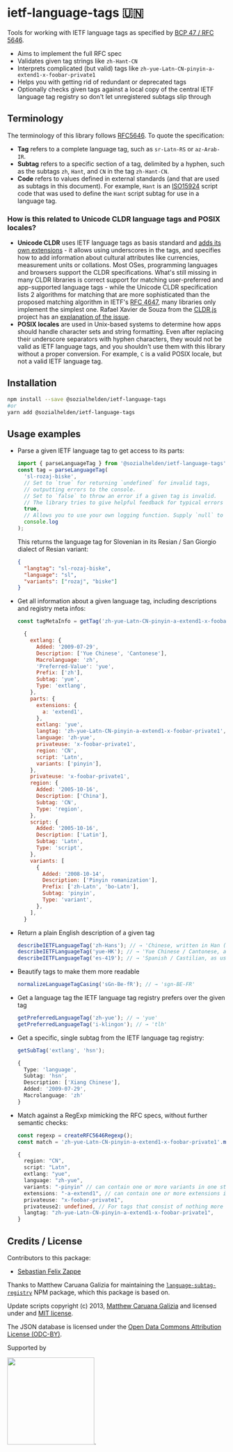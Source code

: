 # ietf-language-tags 🇺🇳

Tools for working with IETF language tags as specified by
[BCP 47 / RFC 5646](https://tools.ietf.org/html/rfc5646).

- Aims to implement the full RFC spec
- Validates given tag strings like `zh-Hant-CN`
- Interprets complicated (but valid) tags like
  `zh-yue-Latn-CN-pinyin-a-extend1-x-foobar-private1`
- Helps you with getting rid of redundant or deprecated tags
- Optionally checks given tags against a local copy of the central IETF language tag registry so
  don't let unregistered subtags slip through

## Terminology

The terminology of this library follows [RFC5646](https://tools.ietf.org/html/rfc5646). To quote the specification:

- **Tag** refers to a complete language tag, such as `sr-Latn-RS` or `az-Arab-IR`.
- **Subtag** refers to a specific section of a tag, delimited by a hyphen, such as the subtags
  `zh`, `Hant`, and `CN` in the tag `zh-Hant-CN`.
- **Code** refers to values defined in external standards (and that are used as subtags in this
  document). For example, `Hant` is an [ISO15924](http://www.unicode.org/iso15924) script code that
  was used to define the `Hant` script subtag for use in a language tag.

### How is this related to Unicode CLDR language tags and POSIX locales?

- **Unicode CLDR** uses IETF language tags as basis standard and [adds its own extensions](http://cldr.unicode.org/index/bcp47-extension) - it allows using underscores in the tags, and specifies how to add information about cultural attributes like currencies, measurement units or collations. Most OSes, programming languages and browsers support the CLDR specifications. What's still missing in many CLDR libraries is correct support for matching user-preferred and app-supported language tags - while the Unicode CLDR specification lists 2 algorithms for matching that are more sophisticated than the proposed matching algorithm in IETF's [RFC 4647](https://tools.ietf.org/html/rfc4647), many libraries only implement the simplest one. Rafael Xavier de Souza from the [CLDR.js](https://github.com/rxaviers/cldrjs) project has an [explanation of the issue](https://github.com/rxaviers/cldrjs/blob/master/doc/bundle_lookup_matcher.md).
- **POSIX locales** are used in Unix-based systems to determine how apps should handle character sets and string formatting. Even after replacing their underscore separators with hyphen characters, they would not be valid as IETF language tags, and you shouldn't use them with this library without a proper conversion. For example, `C` is a valid POSIX locale, but not a valid IETF language tag.

## Installation

```bash
npm install --save @sozialhelden/ietf-language-tags
#or
yarn add @sozialhelden/ietf-language-tags
```

## Usage examples

- Parse a given IETF language tag to get access to its parts:

  ```typescript
  import { parseLanguageTag } from '@sozialhelden/ietf-language-tags';
  const tag = parseLanguageTag(
    'sl-rozaj-biske',
    // Set to `true` for returning `undefined` for invalid tags,
    // outputting errors to the console.
    // Set to `false` to throw an error if a given tag is invalid.
    // The library tries to give helpful feedback for typical errors in tags.
    true,
    // Allows you to use your own logging function. Supply `null` to suppress console output.
    console.log
  );
  ```

  This returns the language tag for Slovenian in its Resian / San Giorgio dialect of Resian variant:

  ```json
  {
    "langtag": "sl-rozaj-biske",
    "language": "sl",
    "variants": ["rozaj", "biske"]
  }
  ```

- Get all information about a given language tag, including descriptions and registry meta infos:

  ```typescript
  const tagMetaInfo = getTag('zh-yue-Latn-CN-pinyin-a-extend1-x-foobar-private1');
  ```

  ```javascript
    {
      extlang: {
        Added: '2009-07-29',
        Description: ['Yue Chinese', 'Cantonese'],
        Macrolanguage: 'zh',
        'Preferred-Value': 'yue',
        Prefix: ['zh'],
        Subtag: 'yue',
        Type: 'extlang',
      },
      parts: {
        extensions: {
          a: 'extend1',
        },
        extlang: 'yue',
        langtag: 'zh-yue-Latn-CN-pinyin-a-extend1-x-foobar-private1',
        language: 'zh-yue',
        privateuse: 'x-foobar-private1',
        region: 'CN',
        script: 'Latn',
        variants: ['pinyin'],
      },
      privateuse: 'x-foobar-private1',
      region: {
        Added: '2005-10-16',
        Description: ['China'],
        Subtag: 'CN',
        Type: 'region',
      },
      script: {
        Added: '2005-10-16',
        Description: ['Latin'],
        Subtag: 'Latn',
        Type: 'script',
      },
      variants: [
        {
          Added: '2008-10-14',
          Description: ['Pinyin romanization'],
          Prefix: ['zh-Latn', 'bo-Latn'],
          Subtag: 'pinyin',
          Type: 'variant',
        },
      ],
    }
  ```

- Return a plain English description of a given tag

  ```typescript
  describeIETFLanguageTag('zh-Hans'); // → 'Chinese, written in Han (Simplified variant) script'
  describeIETFLanguageTag('yue-HK'); // → 'Yue Chinese / Cantonese, as used in Hong Kong'
  describeIETFLanguageTag('es-419'); // → 'Spanish / Castilian, as used in Latin America and the Caribbean'
  ```

- Beautify tags to make them more readable

  ```typescript
  normalizeLanguageTagCasing('sGn-Be-fR'); // → 'sgn-BE-FR'
  ```

- Get a language tag the IETF language tag registry prefers over the given tag

  ```typescript
  getPreferredLanguageTag('zh-yue'); // → 'yue'
  getPreferredLanguageTag('i-klingon'); // → 'tlh'
  ```

- Get a specific, single subtag from the IETF language tag registry:

  ```typescript
  getSubTag('extlang', 'hsn');
  ```

  ```typescript
  {
    Type: 'language',
    Subtag: 'hsn',
    Description: ['Xiang Chinese'],
    Added: '2009-07-29',
    Macrolanguage: 'zh'
  }
  ```

- Match against a RegExp mimicking the RFC specs, without further semantic checks:

  ```typescript
  const regexp = createRFC5646Regexp();
  const match = 'zh-yue-Latn-CN-pinyin-a-extend1-x-foobar-private1'.match(regexp);
  ```

  ```typescript
  {
    region: "CN",
    script: "Latn",
    extlang: "yue",
    language: "zh-yue",
    variants: "-pinyin" // can contain one or more variants in one string
    extensions: "-a-extend1", // can contain one or more extensions in one string
    privateuse: "x-foobar-private1",
    privateuse2: undefined, // For tags that consist of nothing more than a private-use subtag
    langtag: "zh-yue-Latn-CN-pinyin-a-extend1-x-foobar-private1",
  }
  ```

## Credits / License

Contributors to this package:

- [Sebastian Felix Zappe](https://twitter.com/opyh)

Thanks to Matthew Caruana Galizia for maintaining the [`language-subtag-registry`](https://www.npmjs.com/package/language-subtag-registry) NPM package, which this package is based on.

Update scripts copyright (c) 2013, [Matthew Caruana Galizia](https://twitter.com/mcaruanagalizia) and licensed under and [MIT license](http://mattcg.mit-license.org/).

The JSON database is licensed under the [Open Data Commons Attribution License (ODC-BY)](http://opendatacommons.org/licenses/by/1.0/).

Supported by

<img src='./doc/sozialhelden-logo.svg' width="200">.
